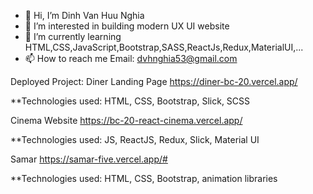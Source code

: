 - 👋 Hi, I’m Dinh Van Huu Nghia 
- 👀 I’m interested in building modern UX UI website
- 🌱 I’m currently learning HTML,CSS,JavaScript,Bootstrap,SASS,ReactJs,Redux,MaterialUI,...
- 📫 How to reach me
Email: dvhnghia53@gmail.com

Deployed Project:
Diner Landing Page
https://diner-bc-20.vercel.app/

**Technologies used: HTML, CSS, Bootstrap, Slick, SCSS

Cinema Website 
https://bc-20-react-cinema.vercel.app/

**Technologies used: JS, ReactJS, Redux, Slick, Material UI

Samar
https://samar-five.vercel.app/#

**Technologies used: HTML, CSS, Bootstrap, animation libraries
